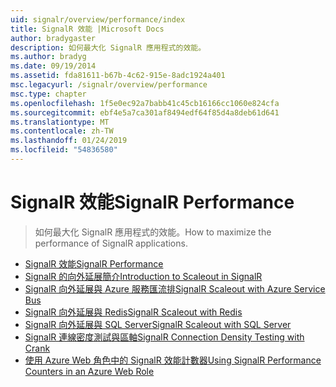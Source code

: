 ```yaml
---
uid: signalr/overview/performance/index
title: SignalR 效能 |Microsoft Docs
author: bradygaster
description: 如何最大化 SignalR 應用程式的效能。
ms.author: bradyg
ms.date: 09/19/2014
ms.assetid: fda81611-b67b-4c62-915e-8adc1924a401
msc.legacyurl: /signalr/overview/performance
msc.type: chapter
ms.openlocfilehash: 1f5e0ec92a7babb41c45cb16166cc1060e824cfa
ms.sourcegitcommit: ebf4e5a7ca301af8494edf64f85d4a8deb61d641
ms.translationtype: MT
ms.contentlocale: zh-TW
ms.lasthandoff: 01/24/2019
ms.locfileid: "54836580"
---
```

<a name="signalr-performance"></a><span data-ttu-id="ad447-103">SignalR 效能</span><span class="sxs-lookup"><span data-stu-id="ad447-103">SignalR Performance</span></span>
====================
> <span data-ttu-id="ad447-104">如何最大化 SignalR 應用程式的效能。</span><span class="sxs-lookup"><span data-stu-id="ad447-104">How to maximize the performance of SignalR applications.</span></span>


- [<span data-ttu-id="ad447-105">SignalR 效能</span><span class="sxs-lookup"><span data-stu-id="ad447-105">SignalR Performance</span></span>](signalr-performance.md)
- [<span data-ttu-id="ad447-106">SignalR 的向外延展簡介</span><span class="sxs-lookup"><span data-stu-id="ad447-106">Introduction to Scaleout in SignalR</span></span>](scaleout-in-signalr.md)
- [<span data-ttu-id="ad447-107">SignalR 向外延展與 Azure 服務匯流排</span><span class="sxs-lookup"><span data-stu-id="ad447-107">SignalR Scaleout with Azure Service Bus</span></span>](scaleout-with-windows-azure-service-bus.md)
- [<span data-ttu-id="ad447-108">SignalR 向外延展與 Redis</span><span class="sxs-lookup"><span data-stu-id="ad447-108">SignalR Scaleout with Redis</span></span>](scaleout-with-redis.md)
- [<span data-ttu-id="ad447-109">SignalR 向外延展與 SQL Server</span><span class="sxs-lookup"><span data-stu-id="ad447-109">SignalR Scaleout with SQL Server</span></span>](scaleout-with-sql-server.md)
- [<span data-ttu-id="ad447-110">SignalR 連線密度測試與區軸</span><span class="sxs-lookup"><span data-stu-id="ad447-110">SignalR Connection Density Testing with Crank</span></span>](signalr-connection-density-testing-with-crank.md)
- [<span data-ttu-id="ad447-111">使用 Azure Web 角色中的 SignalR 效能計數器</span><span class="sxs-lookup"><span data-stu-id="ad447-111">Using SignalR Performance Counters in an Azure Web Role</span></span>](using-signalr-performance-counters-in-an-azure-web-role.md)
